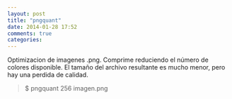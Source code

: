 ```yaml
---
layout: post
title: "pngquant"
date: 2014-01-28 17:52
comments: true
categories: 
---
```

Optimizacion de imagenes .png. Comprime reduciendo el número de colores disponible. El tamaño del archivo resultante es mucho menor, pero hay una perdida de calidad.

>$ pngquant 256 imagen.png

